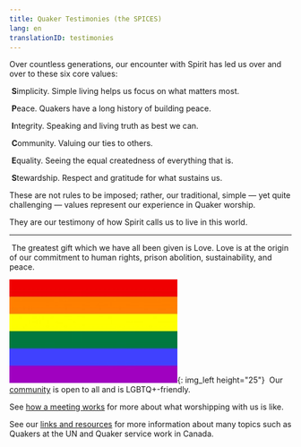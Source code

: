 ```yaml
---
title: Quaker Testimonies (the SPICES)
lang: en
translationID: testimonies
---
```

Over countless generations, our encounter with Spirit has led us over and over to these six core values:

<i class="fa-regular fa-circle fa-fw fa-2x color-1-dark-text down_a_bit_more"></i> &nbsp;<b>S</b>implicity. Simple living helps us focus on what matters most.

<i class="fas fa-dove fa-fw fa-2x color-1-light-text down_a_bit_more"></i> &nbsp;<b>P</b>eace. Quakers have a long history of building peace. 

<i class="fas fa-handshake fa-fw fa-2x color-1-dark-text down_a_bit_more"></i> &nbsp;<b>I</b>ntegrity. Speaking and living truth as best we can.

<i class="fas fa-comments fa-fw fa-2x color-1-text down_a_bit_more"></i> &nbsp;<b>C</b>ommunity. Valuing our ties to others.

<i class="fab fa-creative-commons-nd fa-fw fa-2x color-1-light-text down_a_bit_more"></i> &nbsp;<b>E</b>quality. Seeing the equal createdness of everything that is.

<i class="fab fa-pagelines fa-fw fa-2x down_a_bit_more leaf"></i> &nbsp;<b>S</b>tewardship. Respect and gratitude for what sustains us.
<br>

These are not rules to be imposed; rather, our traditional, simple — yet quite challenging — values represent our experience in Quaker worship. 

They are our testimony of how Spirit calls us to live in this world. 

*************

<i class="fas fa-heart fa-fw fa-2x down_a_bit_more heart"></i> &nbsp;The greatest gift which we have all been given is Love. Love is at the origin of our commitment to human rights, prison abolition, sustainability, and peace.
  
![](/assets/images/Rainbow-Flag.jpg){: img_left height="25"} &nbsp;Our [community](/intro) is open to all and is LGBTQ+-friendly.

See [how a meeting works](/about) for more about what worshipping with us is like.

See our [links and resources](/links_history) for more information about many topics such as Quakers at the UN and Quaker service work in Canada.
